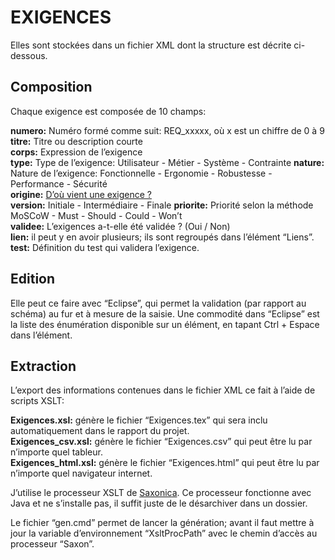 EXIGENCES
=========

Elles sont stockées dans un fichier XML dont la structure est décrite
ci-dessous.

Composition
-----------

Chaque exigence est composée de 10 champs:

**numero:**   Numéro formé comme suit: REQ\_xxxxx, où x est un chiffre de 0 à 9  
**titre:**    Titre ou description courte  
**corps:**    Expression de l’exigence  
**type:**     Type de l’exigence: Utilisateur - Métier - Système - Contrainte
**nature:**   Nature de l’exigence: Fonctionnelle - Ergonomie - Robustesse - Performance - Sécurité  
**origine:**   [D’où vient une exigence ?](https://fr.wikipedia.org/wiki/Gestion_des_exigences)  
**version:**   Initiale - Intermédiaire - Finale
**priorite:**   Priorité selon la méthode MoSCoW - Must - Should - Could - Won’t  
**validee:**   L’exigences a-t-elle été validée ? (Oui / Non)  
**lien:**   il peut y en avoir plusieurs; ils sont regroupés dans l’élément “Liens”.  
**test:**   Définition du test qui validera l’exigence.

Edition
-------

Elle peut ce faire avec “Eclipse”, qui permet la validation (par rapport
au schéma) au fur et à mesure de la saisie. Une commodité dans “Eclipse”
est la liste des énumération disponible sur un élément, en tapant Ctrl +
Espace dans l’élément.

Extraction
----------

L’export des informations contenues dans le fichier XML ce fait à l’aide
de scripts XSLT:

**Exigences.xsl:**   génère le fichier “Exigences.tex” qui sera inclu automatiquement dans le rapport du projet.  
**Exigences\_csv.xsl:**   génère le fichier “Exigences.csv” qui peut être lu par n’importe quel tableur.  
**Exigences\_html.xsl:**   génère le fichier “Exigences.html” qui peut être lu par n’importe quel navigateur internet.

J’utilise le processeur XSLT de
[Saxonica](http://www.saxonica.com/download/opensource.xml). Ce
processeur fonctionne avec Java et ne s’installe pas, il suffit juste de
le désarchiver dans un dossier.

Le fichier “gen.cmd” permet de lancer la génération; avant il faut
mettre à jour la variable d’environnement “XsltProcPath” avec le chemin
d’accès au processeur “Saxon”.

